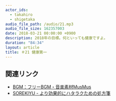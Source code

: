 ```yaml
---
actor_ids:
  - takahiro
  - shigetaka
audio_file_path: /audio/21.mp3
audio_file_size: 162357003
date: 2018-03-21 00:00:00 +0900
description: 2018年の目標。何といっても健康ですよ。
duration: "84:34"
layout: article
title: ＃21 健康第一
---
```


## 関連リンク

- [BGM：フリーBGM・音楽素材MusMus](http://musmus.main.jp/)
- [SOREKIYU - より効果的にハタラクための処方箋](https://sorekiyu.jp)
